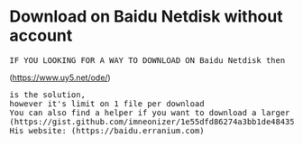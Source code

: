 # Download on Baidu Netdisk without account
<pre>IF YOU LOOKING FOR A WAY TO DOWNLOAD ON Baidu Netdisk then </pre>
(https://www.uy5.net/ode/)
<pre>is the solution,
however it's limit on 1 file per download
You can also find a helper if you want to download a larger file
(https://gist.github.com/imneonizer/1e55dfd86274a3bb1de48435b52c5b12#gistcomment-5243178)
His website: (https://baidu.erranium.com)</pre>
